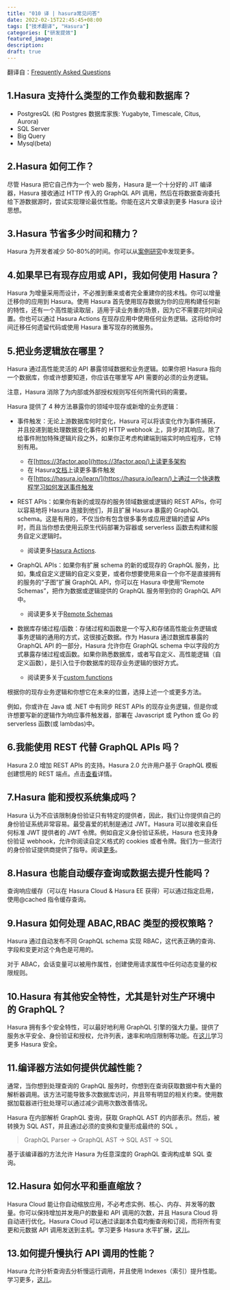 ```yaml
---
title: "010 译 | hasura常见问答"
date: 2022-02-15T22:45:45+08:00
tags: ["技术翻译", "Hasura"]
categories: ["研发提效"]
featured_image:
description:
draft: true
---
```


翻译自：[Frequently Asked Questions](https://hasura.io/blog/optimistic-ui-and-clobbering/)

## 1.Hasura 支持什么类型的工作负载和数据库？

- PostgresQL (和 Postgres 数据库家族: Yugabyte, Timescale, Citus, Aurora)
- SQL Server
- Big Query
- Mysql(beta)

## 2.Hasura 如何工作？

尽管 Hasura 把它自己作为一个 web 服务，Hasura 是一个十分好的 JIT 编译器，Hasura 接收通过 HTTP 传入的 GraphQL API 调用，然后在将数据查询委托给下游数据源时，尝试实现理论最优性能。你能在这片文章读到更多 Hasura 设计思想。

## 3.Hasura 节省多少时间和精力？

Hasura 为开发者减少 50-80%的时间。你可以从[案例研究](https://hasura.io/case-studies/)中发现更多。

## 4.如果早已有现存应用或 API，我如何使用 Hasura？

Hasura 为增量采用而设计，不必推到重来或者完全重建你的技术栈。你可以增量迁移你的应用到 Hasura。使用 Hasura 首先使用现存数据为你的应用构建任何新的特性，还有一个高性能读取层，适用于读业务重的场景，因为它不需要花时间设置。你也可以通过 Hasura Actions 在现存应用中使用任何业务逻辑。这将给你时间迁移任何遗留代码或使用 Hasura 重写现存的微服务。

## 5.把业务逻辑放在哪里？

Hasura 通过高性能灵活的 API 暴露领域数据和业务逻辑。如果你把 Hasura 指向一个数据库，你或许想要知道，你应该在哪里写 API 需要的必须的业务逻辑。

注意，Hasura 消除了为内部或外部授权规则写任何所需代码的需要。

Hasura 提供了 4 种方法暴露你的领域中现存或新增的业务逻辑：

- 事件触发：无论上游数据库何时变化，Hasura 可以将该变化作为事件捕获，并且投递到能处理数据变化事件的 HTTP webhook 上，异步对其响应。除了给事件附加特殊逻辑片段之外，如果你正考虑构建端到端实时响应程序，它特别有用。

  - 在[https://3factor.app](https://3factor.app/)上读更多架构
  - 在 Hasura[文档](https://hasura.io/docs/latest/graphql/core/event-triggers/index.html#event-triggers)上读更多事件触发
  - 在[https://hasura.io/learn/](https://hasura.io/learn/)上通过一个快速教程学习如何发送事件触发

- REST APIs：如果你有新的或现存的服务领域数据或逻辑的 REST APIs，你可以容易地将 Hasura 连接到他们，并且扩展 Hasura 暴露的 GraphQL schema。这是有用的，不仅当你有包含很多事务或应用逻辑的遗留 APIs 时，而且当你想去使用云原生代码部署为容器或 serverless 函数去构建和服务自定义逻辑时。

  - 阅读更多[Hasura Actions](https://hasura.io/docs/latest/graphql/core/actions/index.html#actions).

- GraphQL APIs：如果你有扩展 schema 的新的或现存的 GraphQL 服务，比如，集成自定义逻辑的自定义变更，或者你想要使用来自一个你不是直接拥有的服务的“子图”扩展 GraphQL API，你可以在 Hasura 中使用“Remote Schemas”，把作为数据或逻辑提供的 GraphQL 服务带到你的 GraphQL API 中。

  - 阅读更多关于[Remote Schemas](https://hasura.io/docs/latest/graphql/core/remote-schemas/index.html#remote-schemas)

- 数据库存储过程/函数：存储过程和函数是一个写入和存储高性能业务逻辑或事务逻辑的通用的方式，这很接近数据。作为 Hasura 通过数据库暴露的 GraphQL API 的一部分，Hasura 允许你在 GraphQL schema 中以字段的方式暴露存储过程或函数。如果你熟悉数据库，或者写自定义、高性能逻辑（自定义函数），是引入位于你数据库的现存业务逻辑的很好方式。

  - 阅读更多关于[custom functions](https://hasura.io/docs/latest/graphql/core/databases/postgres/schema/custom-functions.html#custom-sql-functions)

根据你的现存业务逻辑和你想它在未来的位置，选择上述一个或更多方法。

例如，你或许在 Java 或 .NET 中有同步 REST APIs 的现存业务逻辑，但是你或许想要写新的逻辑作为响应事件触发器，部署在 Javascript 或 Python 或 Go 的 serverless 函数(或 lambdas)中。

## 6.我能使用 REST 代替 GraphQL APIs 吗？

Hasura 2.0 增加 REST APIs 的支持。Hasura 2.0 允许用户基于 GraphQL 模板创建惯用的 REST 端点。点击[查看](https://hasura.io/docs/latest/graphql/core/api-reference/restified.html#restified-api-reference)详情。

## 7.Hasura 能和授权系统集成吗？

Hasura 认为不应该限制身份验证只有特定的提供者，因此，我们让你提供自己的身份验证系统非常容易。最受喜爱的机制是通过 JWT。Hasura 可以接收来自任何标准 JWT 提供者的 JWT 令牌。例如自定义身份验证系统，Hasura 也支持身份验证 webhook，允许你阅读自定义格式的 cookies 或者令牌。我们为一些流行的身份验证提供商提供了指导。阅读[更多](https://hasura.io/docs/latest/graphql/core/auth/authentication/index.html#authentication)。

## 8.Hasura 也能自动缓存查询或数据去提升性能吗？

查询响应缓存（可以在 Hasura Cloud & Hasura EE 获得）可以通过指定启用，使用@cached 指令缓存查询。

## 9.Hasura 如何处理 ABAC,RBAC 类型的授权策略？

Hasura 通过自动发布不同 GraphQL schema 实现 RBAC，这代表正确的查询、字段和变更对这个角色是可用的。

对于 ABAC，会话变量可以被用作属性，创建使用请求属性中任何动态变量的权限规则。

## 10.Hasura 有其他安全特性，尤其是针对生产环境中的 GraphQL？

Hasura 拥有多个安全特性，可以最好地利用 GraphQL 引擎的强大力量。提供了服务水平安全、身份验证和授权，允许列表，速率和响应限制等功能。在[这儿](https://hasura.io/learn/graphql/hasura-advanced/security/)学习更多 Hasura 安全。

## 11.编译器方法如何提供优越性能？

通常，当你想到处理查询的 GraphQL 服务时，你想到在查询获取数据中有大量的解析器调用。该方法可能导致多次数据库访问，并且带有明显的相关约束。使用数据加载器进行批处理可以通过减少调用次数改善情况。

Hasura 在内部解析 GraphQL 查询，获取 GraphQL AST 的内部表示。然后，被转换为 SQL AST，并且通过必须的变换和变量形成最终的 SQL 。

> GraphQL Parser -> GraphQL AST -> SQL AST -> SQL

基于该编译器的方法允许 Hasura 为任意深度的 GraphQL 查询构成单 SQL 查询。

## 12.Hasura 如何水平和垂直缩放？

Hasura Cloud 能让你自动缩放应用，不必考虑实例、核心、内存、并发等的数量。你可以保持增加并发用户的数量和 API 调用的次数，并且 Hasura Cloud 将自动进行优化。Hasura Cloud 可以通过读副本负载均衡查询和订阅，而将所有变更和元数据 API 调用发送到主机。学习更多 Hasura 水平扩展，[这儿](https://hasura.io/learn/graphql/hasura-advanced/performance/2-horizontal-scaling/)。

## 13.如何提升慢执行 API 调用的性能？

Hasura 允许分析查询去分析慢运行调用，并且使用 Indexes（索引）提升性能。学习更多，[这儿](https://hasura.io/learn/graphql/hasura-advanced/performance/3-analyze-query-plans/)。
